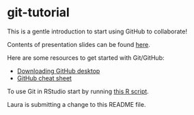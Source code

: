 # git-tutorial

 This is a gentle introduction to start using GitHub to collaborate!
 
 Contents of presentation slides can be found [here](git.md). 

 Here are some resources to get started with Git/GitHub:

 - [Downloading GitHub desktop](https://docs.github.com/en/desktop/installing-and-configuring-github-desktop/installing-and-authenticating-to-github-desktop/installing-github-desktop)
 - [GitHub cheat sheet](https://training.github.com/downloads/github-git-cheat-sheet.pdf)

 To use Git in RStudio start by running [this R script](github.R).


Laura is submitting a change to this README file.



